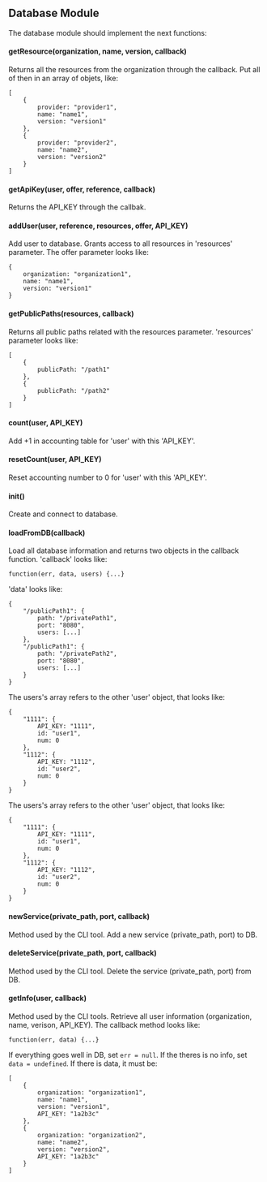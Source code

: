## Database Module ##

The database module should implement the next functions:

#### getResource(organization, name, version, callback) ####

Returns all the resources from the organization through the callback. Put all of then in an array of objets, like:

```
[
    {
        provider: "provider1",
        name: "name1",
        version: "version1"
    },
    {
        provider: "provider2",
        name: "name2",
        version: "version2"
    }
]
```

#### getApiKey(user, offer, reference, callback) ####

Returns the API_KEY through the callbak.

#### addUser(user, reference, resources, offer, API_KEY) ####

Add user to database. Grants access to all resources in 'resources' parameter. The offer parameter looks like:

```
{
    organization: "organization1",
    name: "name1",
    version: "version1"
}
```

#### getPublicPaths(resources, callback) ####

Returns all public paths related with the resources parameter. 'resources' parameter looks like:

```
[
    {
        publicPath: "/path1"
    },
    {
        publicPath: "/path2"
    }
]
```

#### count(user, API_KEY) ####

Add +1 in accounting table for 'user' with this 'API_KEY'.

#### resetCount(user, API_KEY) ####

Reset accounting number to 0 for 'user' with this 'API_KEY'.

#### init() ####

Create and connect to database.

#### loadFromDB(callback) ####

Load all database information and returns two objects in the callback function. 'callback' looks like:

```
function(err, data, users) {...}
```

'data' looks like:

```
{
    "/publicPath1": {
        path: "/privatePath1",
        port: "8080",
        users: [...]
    },
    "/publicPath1": {
        path: "/privatePath2",
        port: "8080",
        users: [...]
    }
}
```
The users's array refers to the other 'user' object, that looks like:

```
{
    "1111": {
        API_KEY: "1111",
        id: "user1",
        num: 0
    },
    "1112": {
        API_KEY: "1112",
        id: "user2",
        num: 0
    }
}
```

The users's array refers to the other 'user' object, that looks like:

```
{
    "1111": {
        API_KEY: "1111",
        id: "user1",
        num: 0
    },
    "1112": {
        API_KEY: "1112",
        id: "user2",
        num: 0
    }
}
```

#### newService(private_path, port, callback) ####

Method used by the CLI tool. Add a new service (private_path, port) to DB.

#### deleteService(private_path, port, callback) ####

Method used by the CLI tool. Delete the service (private_path, port) from DB.

#### getInfo(user, callback) ####

Method used by the CLI tools. Retrieve all user information (organization, name, verison, API_KEY). The callback method looks like:

```
function(err, data) {...}
```

If everything goes well in DB, set `err = null`.
If the theres is no info, set `data = undefined`.
If there is data, it must be:

```
[
    {
        organization: "organization1",
        name: "name1",
        version: "version1",
        API_KEY: "1a2b3c"
    },
    {
        organization: "organization2",
        name: "name2",
        version: "version2",
        API_KEY: "1a2b3c"
    }
]
```
